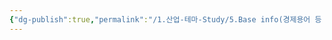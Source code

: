 ```yaml
---
{"dg-publish":true,"permalink":"/1.산업-테마-Study/5.Base info(경제용어 등 기타 정보)/기타/계절,월/6월/","created":"2024-11-20T21:02:30.053+09:00","updated":"2025-06-03T20:07:22.431+09:00"}
---
```



